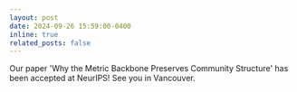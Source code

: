 ```yaml
---
layout: post
date: 2024-09-26 15:59:00-0400
inline: true
related_posts: false
---
```


Our paper 'Why the Metric Backbone Preserves Community Structure' has been accepted at NeurIPS! See you in Vancouver.
